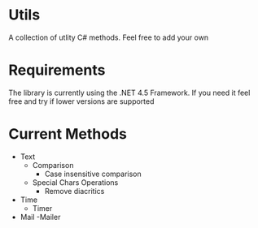 Utils
=====

A collection of utlity C# methods. Feel free to add your own

Requirements
============

The library is currently using the .NET 4.5 Framework.
If you need it feel free and try if lower versions are supported


Current Methods
===============

- Text
    - Comparison
        - Case insensitive comparison
    - Special Chars Operations     
        - Remove diacritics
- Time
    - Timer
- Mail
    -Mailer
